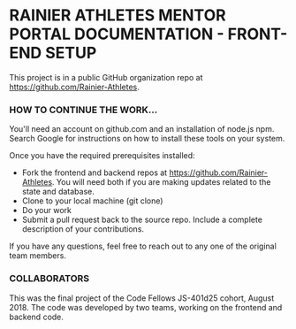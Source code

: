 # RAINIER ATHLETES MENTOR PORTAL DOCUMENTATION - FRONT-END SETUP
This project is in a public GitHub organization repo at https://github.com/Rainier-Athletes. 

### HOW TO CONTINUE THE WORK...
You'll need an account on github.com and an installation of node.js npm. Search Google for instructions on how to install these tools on your system.

Once you have the required prerequisites installed:

- Fork the frontend and backend repos at https://github.com/Rainier-Athletes. You will need both if you are making updates related to the state and database.
- Clone to your local machine (git clone)
- Do your work
- Submit a pull request back to the source repo. Include a complete description of your contributions.

If you have any questions, feel free to reach out to any one of the original team members.

### 

### COLLABORATORS
This was the final project of the Code Fellows JS-401d25 cohort, August 2018. The code was developed by two teams, working on the frontend and backend code.